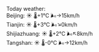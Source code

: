 Today weather:  
Beijing: ☀️   🌡️+1°C 🌬️→15km/h  
Tianjin: ☀️   🌡️+3°C 🌬️↘0km/h  
Shijiazhuang: ☀️   🌡️+2°C 🌬️↖8km/h  
Tangshan: ☀️   🌡️-0°C 🌬️→12km/h  
